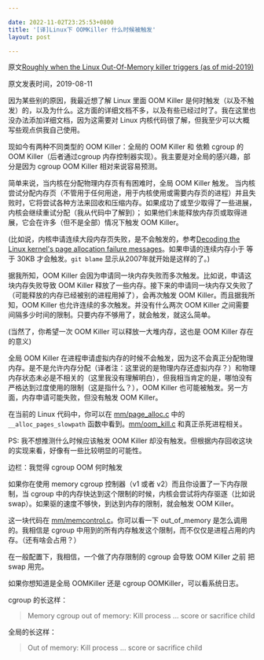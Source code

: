 ```yaml
---

date: 2022-11-02T23:25:53+0800
title: '[译]Linux下 OOMKiller 什么时候被触发'
layout: post

---
```


原文[Roughly when the Linux Out-Of-Memory killer triggers (as of mid-2019)](https://utcc.utoronto.ca/~cks/space/blog/linux/OOMKillerWhen)

原文发表时间，2019-08-11

因为某些别的原因，我最近想了解 Linux 里面 OOM Killer 是何时触发（以及不触发）的，以及为什么。这方面的详细文档不多，以及有些已经过时了。我在这里也没办法添加详细文档，因为这需要对 Linux 内核代码很了解，但我至少可以大概写些观点供我自己使用。


现如今有两种不同类型的 OOM Killer：全局的 OOM Killer 和 依赖 cgroup 的 OOM Killer（后者通过cgroup 内存控制器实现）。我主要是对全局的感兴趣，部分是因为 cgroup OOM Killer 相对来说容易预测。


简单来说，当内核在分配物理内存页有有困难时，全局 OOM Killer 触发。 当内核尝试分配内存页（不管用于任何用途，用于内核使用或需要内存页的进程）并且失败时，它将尝试各种方法来回收和压缩内存。如果成功了或至少取得了一些进展，内核会继续重试分配（我从代码中了解到）； 如果他们未能释放内存页或取得进展，它会在许多（但不是全部）情况下触发 OOM Killer。


(比如说，内核申请连续大段内存页失败，是不会触发的，参考[Decoding the Linux kernel's page allocation failure messages](https://utcc.utoronto.ca/~cks/space/blog/linux/DecodingPageAllocFailures)。如果申请的连续内存小于 等于 30KB 才会触发。`git blame` 显示从2007年就开始是这样的了。)


据我所知，OOM Killer 会因为申请同一块内存失败而多次触发。比如说，申请这块内存失败导致 OOM Killer 释放了一些内存。接下来的申请同一块内存又失败了（可能释放的内存已经被别的进程用掉了），会再次触发 OOM Killer。而且据我所知，OOM Killer 也允许连续的多次触发。并没有什么两次 OOM Killer 之间需要间隔多少时间的限制。只要内存不够用了，就会触发，就这么简单。

(当然了，你希望一次 OOM Killer 可以释放一大堆内存，这也是 OOM Killer 存在的意义)


全局 OOM Killer 在进程申请虚拟内存的时候不会触发，因为这不会真正分配物理内存。是不是允许内存分配（译者注：这里说的是物理内存还虚拟内存？）和物理内存状态未必是不相关的（这里我没有理解明白），但我相当肯定的是，哪怕没有严格达到过度使用的限制（这是指什么？），OOM Killer 也可能被触发。另一方面，内存申请可能失败，但没有触发 OOM Killer。


在当前的 Linux 代码中，你可以在 [mm/page_alloc.c](https://git.kernel.org/pub/scm/linux/kernel/git/torvalds/linux.git/tree/mm/page_alloc.c) 中的 `__alloc_pages_slowpath` 函数中看到。[mm/oom_kill.c](https://git.kernel.org/pub/scm/linux/kernel/git/torvalds/linux.git/tree/mm/oom_kill.c) 和真正杀死进程相关。

PS: 我不想推测什么时候应该触发 OOM Killer 却没有触发。但根据内存回收这块的实现来看，好像有一些比较明显的可能性。

边栏：我觉得 cgroup OOM 何时触发

如果你在使用 memory cgroup 控制器（v1 或者 v2）而且你设置了一下内存限制，当 cgroup 中的内存快达到这个限制的时候，内核会尝试将内存驱逐（比如说 swap）。如果驱的速度不够快，到达到内存的限制，就会触发 OOM Killer。

这一块代码在 [mm/memcontrol.c](https://git.kernel.org/pub/scm/linux/kernel/git/torvalds/linux.git/tree/mm/memcontrol.c)。你可以看一下 out_of_memory 是怎么调用的。我相信是 cgroup 中用到的所有内存触发这个限制，而不仅仅是进程占用的内存。（还有啥会占用？）

在一般配置下，我相信，一个做了内存限制的 cgroup 会导致 OOM Killer 之前 把 swap 用完。

如果你想知道是全局 OOMKiller 还是 cgroup OOMKiller，可以看系统日志。


cgroup 的长这样：

> Memory cgroup out of memory: Kill process ... score <num> or sacrifice child

全局的长这样：

> Out of memory: Kill process ... score <num> or sacrifice child
